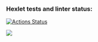 ### Hexlet tests and linter status:
[![Actions Status](https://github.com/islam-kk/frontend-project-44/actions/workflows/hexlet-check.yml/badge.svg)](https://github.com/islam-kk/frontend-project-44/actions)

<a href="https://codeclimate.com/github/islam-kk/frontend-project-44/maintainability"><img src="https://api.codeclimate.com/v1/badges/2658ac5c373d00370a79/maintainability" /></a>
